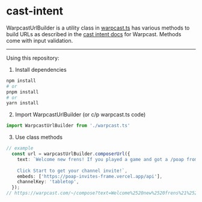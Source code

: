 # cast-intent

WarpcastUrlBuilder is a utility class in [warpcast.ts](https://github.com/iSpeakNerd/cast-intent/blob/main/warpcast.ts) has various methods to build URLs as described in the [cast intent docs](https://docs.farcaster.xyz/reference/warpcast/cast-composer-intents) for Warpcast. Methods come with input validation.

---

Using this repository: 

1. Install dependencies 
```bash
npm install
# or 
pnpm install
# or
yarn install
```

2. Import WarpcastUrlBuilder (or c/p warpcast.ts code)

```ts
import WarpcastUrlBuilder from './warpcast.ts'
```

3. Use class methods

```ts
// example
  const url = warpcastUrlBuilder.composerUrl({
    text: `Welcome new frens! If you played a game and got a /poap from me at /devcon love to hear from you in /tabletop! 
    
    Click Start to get your channel invite!`,
    embeds: ['https://poap-invites-frame.vercel.app/api'],
    channelKey: 'tabletop',
  });
// https://warpcast.com/~/compose?text=Welcome%2520new%2520frens%21%2520If%2520you%2520played%2520a%2520game%2520and%2520got%2520a%2520%252Fpoap%2520from%2520me%2520at%2520%252Fdevcon%2520love%2520to%2520hear%2520from%2520you%2520in%2520%252Ftabletop%21%2520%250A%2520%2520%2520%2520%250A%2520%2520%2520%2520Click%2520Start%2520to%2520get%2520your%2520channel%2520invite%21&embeds%5B%5D=https%3A%2F%2Fpoap-invites-frame.vercel.app%2Fapi&channelKey=tabletop
```
